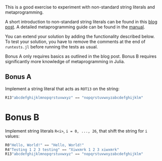 This is a good exercise to experiment with non-standard string literals and metaprogramming.

A short introduction to non-standard string literals can be found in this [blog post](http://iaindunning.com/blog/julia-unicode.html). A detailed metaprogramming guide can be found in the [manual](http://docs.julialang.org/en/stable/manual/metaprogramming/).

You can extend your solution by adding the functionality described below. To test your solution, you have to remove the comments at the end of `runtests.jl` before running the tests as usual.

Bonus A only requires basics as outlined in the blog post. Bonus B requires significantly more knowledge of metaprogramming in Julia.

## Bonus A
Implement a string literal that acts as `ROT13` on the string:
```julia
R13"abcdefghijklmnopqrstuvwxyz" == "nopqrstuvwxyzabcdefghijklm"
```

# Bonus B
Implement string literals `R<i>`, `i = 0, ..., 26`, that shift the string for `i` values:
```julia
R0"Hello, World!" == "Hello, World!"
R4"Testing 1 2 3 testing" == "Xiwxmrk 1 2 3 xiwxmrk"
R13"abcdefghijklmnopqrstuvwxyz" == "nopqrstuvwxyzabcdefghijklm"
```

